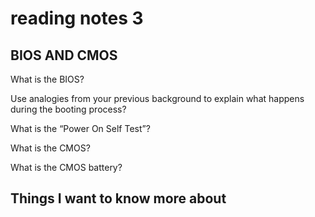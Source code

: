 # reading notes 3

## BIOS AND CMOS


What is the BIOS?


Use analogies from your previous background to explain what happens during the booting process?


What is the “Power On Self Test”?


What is the CMOS?


What is the CMOS battery?


## Things I want to know more about
